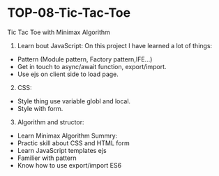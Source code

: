 # TOP-08-Tic-Tac-Toe
Tic Tac Toe with Minimax Algorithm
1. Learn bout JavaScript:
On this project I have learned a lot of things:
- Pattern (Module pattern, Factory pattern,IFE...) 
- Get in touch to async/await function, export/import.
- Use ejs on client side to load page.
2. CSS:
- Style thing use variable globl and local.
- Style with form.
3. Algorithm and structor:
- Learn Minimax Algorithm
Summry:
- Practic skill about CSS and HTML form
- Learn JavaScript templates ejs
- Familier with pattern
- Know how to use export/import ES6
